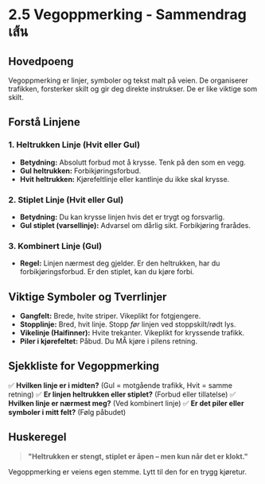 # 2.5 Vegoppmerking - Sammendrag  เส้น

## Hovedpoeng
Vegoppmerking er linjer, symboler og tekst malt på veien. De organiserer trafikken, forsterker skilt og gir deg direkte instrukser. De er like viktige som skilt.

## Forstå Linjene

### 1. **Heltrukken Linje (Hvit eller Gul)**
- **Betydning:** Absolutt forbud mot å krysse. Tenk på den som en vegg.
- **Gul heltrukken:** Forbikjøringsforbud.
- **Hvit heltrukken:** Kjørefeltlinje eller kantlinje du ikke skal krysse.

### 2. **Stiplet Linje (Hvit eller Gul)**
- **Betydning:** Du kan krysse linjen hvis det er trygt og forsvarlig.
- **Gul stiplet (varsellinje):** Advarsel om dårlig sikt. Forbikjøring frarådes.

### 3. **Kombinert Linje (Gul)**
- **Regel:** Linjen nærmest deg gjelder. Er den heltrukken, har du forbikjøringsforbud. Er den stiplet, kan du kjøre forbi.

## Viktige Symboler og Tverrlinjer

-   **Gangfelt:** Brede, hvite striper. Vikeplikt for fotgjengere.
-   **Stopplinje:** Bred, hvit linje. Stopp *før* linjen ved stoppskilt/rødt lys.
-   **Vikelinje (Haifinner):** Hvite trekanter. Vikeplikt for kryssende trafikk.
-   **Piler i kjørefeltet:** Påbud. Du MÅ kjøre i pilens retning.

## Sjekkliste for Vegoppmerking
✅ **Hvilken linje er i midten?** (Gul = motgående trafikk, Hvit = samme retning)
✅ **Er linjen heltrukken eller stiplet?** (Forbud eller tillatelse)
✅ **Hvilken linje er nærmest meg?** (Ved kombinert linje)
✅ **Er det piler eller symboler i mitt felt?** (Følg påbudet)

## Huskeregel
> **"Heltrukken er stengt, stiplet er åpen – men kun når det er klokt."**

Vegoppmerking er veiens egen stemme. Lytt til den for en trygg kjøretur.